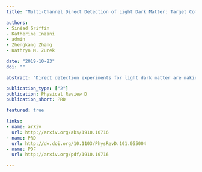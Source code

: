 ```yaml
---
title: "Multi-Channel Direct Detection of Light Dark Matter: Target Comparison"

authors:
- Sinéad Griffin
- Katherine Inzani
- admin
- Zhengkang Zhang
- Kathryn M. Zurek

date: "2019-10-23"
doi: ""

abstract: "Direct detection experiments for light dark matter are making enormous leaps in reaching previously unexplored model space. Several recent proposals rely on collective excitations, where the experimental sensitivity is highly dependent on detailed properties of the target material, well beyond just nucleus mass numbers as in conventional searches. It is thus important to optimize the target choice when considering which experiment to build. We carry out a comparative study of target materials across several detection channels, focusing on electron transitions and single (acoustic or optical) phonon excitations in crystals, as well as the traditional nuclear recoils. We compare materials currently in use in nuclear recoil experiments (Si, Ge, NaI, CsI, CaWO$_4$), a few which have been proposed for light dark matter experiments (GaAs, Al$_2$O$_3$, diamond), as well as 16 other promising polar crystals across all detection channels. We find that target- and dark matter model-dependent reach is largely determined by a small number of material parameters: speed of sound, electronic band gap, mass number, Born effective charge, high frequency dielectric constant, and optical phonon energies. We showcase, for each of the two benchmark models, an exemplary material which has a better reach than in any currently proposed experiment."

publication_type: ["2"]
publication: Physical Review D
publication_short: PRD

featured: true

links: 
- name: arXiv
  url: http://arxiv.org/abs/1910.10716
- name: PRD
  url: http://dx.doi.org/10.1103/PhysRevD.101.055004
- name: PDF
  url: http://arxiv.org/pdf/1910.10716

---
```

